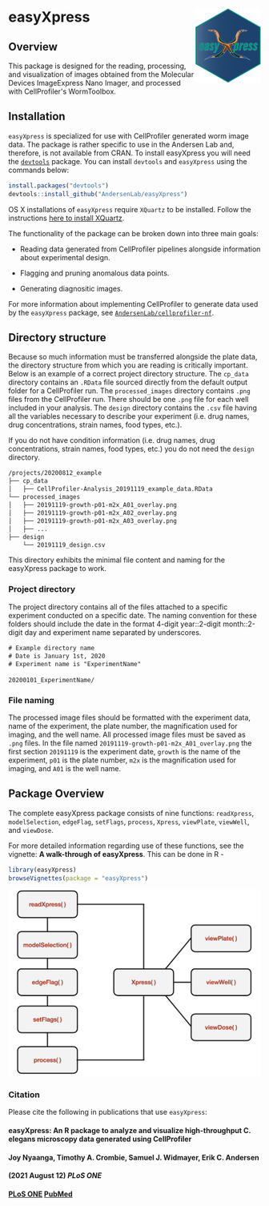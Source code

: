 # easyXpress <img src="man/figures/logo.png" alt="hex" align = "right" width="130" />

## Overview 
This package is designed for the reading, processing, and visualization of images obtained from the Molecular Devices ImageExpress Nano Imager, and processed with CellProfiler's WormToolbox.

## Installation
`easyXpress` is specialized for use with CellProfiler generated worm image data. The package is rather specific to use in the Andersen Lab and, therefore, is not available from CRAN. To install easyXpress you will need the [`devtools`](https://github.com/hadley/devtools) package. You can install `devtools` and `easyXpress` using the commands below:

```r
install.packages("devtools")
devtools::install_github("AndersenLab/easyXpress")
```
OS X installations of `easyXpress` require `XQuartz` to be installed. Follow the instructions [here to install XQuartz](https://www.xquartz.org/).

The functionality of the package can be broken down into three main goals:

+ Reading data generated from CellProfiler pipelines alongside information about experimental design.

+ Flagging and pruning anomalous data points.

+ Generating diagnositic images.

For more information about implementing CellProfiler to generate data used by the `easyXpress` package, see [`AndersenLab/cellprofiler-nf`](https://github.com/AndersenLab/cellprofiler-nf).

## Directory structure

Because so much information must be transferred alongside the plate data, the directory structure 
from which you are reading is critically important. Below is an example of a correct project directory structure. 
The `cp_data` directory contains an `.RData` file sourced directly from the default output folder for a CellProfiler run. 
The `processed_images` directory contains `.png` files from the CellProfiler run. There should be one `.png` file 
for each well included in your analysis. The `design` directory contains the `.csv` file having all the variables necessary
to describe your experiment (i.e. drug names, drug concentrations, strain names, food types, etc.).    
  
If you do not have condition information (i.e. drug names, drug concentrations, strain names, food types, etc.) 
you do not need the `design` directory.

```
/projects/20200812_example
├── cp_data
│   ├── CellProfiler-Analysis_20191119_example_data.RData
└── processed_images
│   ├── 20191119-growth-p01-m2x_A01_overlay.png
│   ├── 20191119-growth-p01-m2x_A02_overlay.png
│   ├── 20191119-growth-p01-m2x_A03_overlay.png
│   ├── ...    
├── design
    └── 20191119_design.csv
```
This directory exhibits the minimal file content and naming for the easyXpress package to work.

### Project directory

The project directory contains all of the files attached to a specific experiment conducted on a specific date. 
The naming convention for these folders should include the date in the format 4-digit year::2-digit month::2-digit day 
and experiment name separated by underscores. 

```
# Example directory name
# Date is January 1st, 2020
# Experiment name is "ExperimentName"

20200101_ExperimentName/
```

### File naming

The processed image files should be formatted with the experiment data, name of the experiment, the plate number, 
the magnification used for imaging, and the well name. All processed image files must be saved as `.png` files. 
In the file named `20191119-growth-p01-m2x_A01_overlay.png` the first section `20191119` is the experiment date, 
`growth` is the name of the experiment, `p01` is the plate number, `m2x` is the magnification used for imaging, 
and `A01` is the well name.

## Package Overview 
The complete easyXpress package consists of nine functions: 
`readXpress`, `modelSelection`, `edgeFlag`, `setFlags`, `process`, `Xpress`, `viewPlate`, `viewWell`, and `viewDose`.

For more detailed information regarding use of these functions, see the vignette: **A walk-through of easyXpress**.
This can be done in R -

```r
library(easyXpress)
browseVignettes(package = "easyXpress")
```

<img src="man/figures/Overview.png" width=600 />

### Citation

Please cite the following in publications that use `easyXpress`:
#### easyXpress: An R package to analyze and visualize high-throughput C. elegans microscopy data generated using CellProfiler
#### Joy Nyaanga, Timothy A. Crombie, Samuel J. Widmayer, Erik C. Andersen
#### (2021 August 12) _PLoS ONE_
#### [PLoS ONE](https://journals.plos.org/plosone/article?id=10.1371/journal.pone.0252000) [PubMed](https://pubmed.ncbi.nlm.nih.gov/34383778/)


